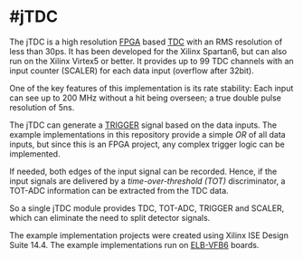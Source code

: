 #jTDC
====

The jTDC is a high resolution [FPGA](https://en.wikipedia.org/wiki/Field-programmable_gate_array) based [TDC](https://en.wikipedia.org/wiki/Time-to-digital_converter) with an RMS resolution of less than 30ps. It has been developed for the Xilinx Spartan6, but can also run on the Xilinx Virtex5 or better. It provides up to 99 TDC channels with an input counter (SCALER) for each data input (overflow after 32bit).

One of the key features of this implementation is its rate stability: Each input can see up to 200 MHz without a hit being overseen; a true double pulse resolution of 5ns.

The jTDC can generate a [TRIGGER](https://en.wikipedia.org/wiki/Trigger_(particle_physics)) signal based on the data inputs. The example implementations in this repository provide a simple *OR* of all data inputs, but since this is an FPGA project, any complex trigger logic can be implemented.

If needed, both edges of the input signal can be recorded. Hence, if the input signals are delivered by a *time-over-threshold (TOT)* discriminator, a TOT-ADC information can be extracted from the TDC data.

So a single jTDC module provides TDC, TOT-ADC, TRIGGER and SCALER, which can eliminate the need to split detector signals.

The example implementation projects were created using Xilinx ISE Design Suite 14.4. The example implementations run on [ELB-VFB6](http://www.elbonn.de/cms/item.php?theme=elb-vme-vfb6&language=en) boards.
